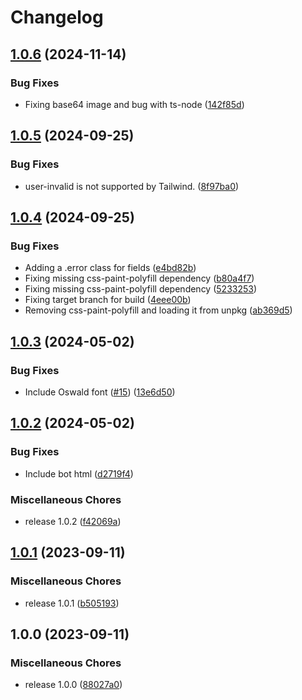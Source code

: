 # Changelog

## [1.0.6](https://github.com/workadventure/design-system/compare/v1.0.5...v1.0.6) (2024-11-14)


### Bug Fixes

* Fixing base64 image and bug with ts-node ([142f85d](https://github.com/workadventure/design-system/commit/142f85d0cb42dc604cb9ac8ef5d7a4ce8a5a19e0))

## [1.0.5](https://github.com/workadventure/design-system/compare/v1.0.4...v1.0.5) (2024-09-25)


### Bug Fixes

* user-invalid is not supported by Tailwind. ([8f97ba0](https://github.com/workadventure/design-system/commit/8f97ba0ad8060f6576a2be342839c1ee29bd883d))

## [1.0.4](https://github.com/workadventure/design-system/compare/v1.0.3...v1.0.4) (2024-09-25)


### Bug Fixes

* Adding a .error class for fields ([e4bd82b](https://github.com/workadventure/design-system/commit/e4bd82b535c5c1322b715f5e90a79adbf40e7230))
* Fixing missing css-paint-polyfill dependency ([b80a4f7](https://github.com/workadventure/design-system/commit/b80a4f75e4d165ec01af0eab68a3cfb1de8b28ea))
* Fixing missing css-paint-polyfill dependency ([5233253](https://github.com/workadventure/design-system/commit/52332537db890ef89f25e4615228a5574d6c4fc6))
* Fixing target branch for build ([4eee00b](https://github.com/workadventure/design-system/commit/4eee00b9352711468287043d834cd0fe85c95c81))
* Removing css-paint-polyfill and loading it from unpkg ([ab369d5](https://github.com/workadventure/design-system/commit/ab369d58dddf7625ed1f59abd9ed5a78d39e88af))

## [1.0.3](https://github.com/workadventure/design-system/compare/v1.0.2...v1.0.3) (2024-05-02)


### Bug Fixes

* Include Oswald font ([#15](https://github.com/workadventure/design-system/issues/15)) ([13e6d50](https://github.com/workadventure/design-system/commit/13e6d50c7f282234210e870245d221a69cdb1fa4))

## [1.0.2](https://github.com/workadventure/design-system/compare/v1.0.1...v1.0.2) (2024-05-02)


### Bug Fixes

* Include bot html ([d2719f4](https://github.com/workadventure/design-system/commit/d2719f4c04aaa9e4c4c92dd21db08a1bc897b023))


### Miscellaneous Chores

* release 1.0.2 ([f42069a](https://github.com/workadventure/design-system/commit/f42069ac409b4e52cb58641805712a90a66e90f5))

## [1.0.1](https://github.com/workadventure/design-system/compare/v1.0.0...v1.0.1) (2023-09-11)


### Miscellaneous Chores

* release 1.0.1 ([b505193](https://github.com/workadventure/design-system/commit/b50519352dd87578cc10a21ca6cf0423a99c6ebe))

## 1.0.0 (2023-09-11)


### Miscellaneous Chores

* release 1.0.0 ([88027a0](https://github.com/workadventure/design-system/commit/88027a0910d0644fae6113d40c5a0de46bfa2395))
